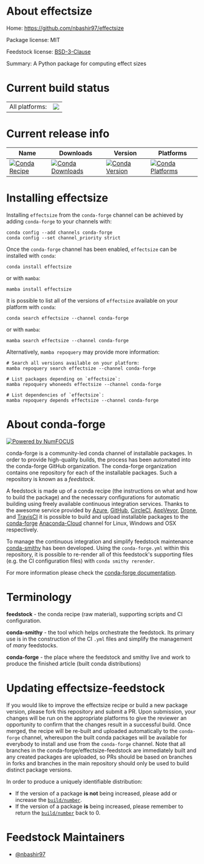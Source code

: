 About effectsize
================

Home: https://github.com/nbashir97/effectsize

Package license: MIT

Feedstock license: [BSD-3-Clause](https://github.com/conda-forge/effectsize-feedstock/blob/main/LICENSE.txt)

Summary: A Python package for computing effect sizes

Current build status
====================


<table><tr><td>All platforms:</td>
    <td>
      <a href="https://dev.azure.com/conda-forge/feedstock-builds/_build/latest?definitionId=16780&branchName=main">
        <img src="https://dev.azure.com/conda-forge/feedstock-builds/_apis/build/status/effectsize-feedstock?branchName=main">
      </a>
    </td>
  </tr>
</table>

Current release info
====================

| Name | Downloads | Version | Platforms |
| --- | --- | --- | --- |
| [![Conda Recipe](https://img.shields.io/badge/recipe-effectsize-green.svg)](https://anaconda.org/conda-forge/effectsize) | [![Conda Downloads](https://img.shields.io/conda/dn/conda-forge/effectsize.svg)](https://anaconda.org/conda-forge/effectsize) | [![Conda Version](https://img.shields.io/conda/vn/conda-forge/effectsize.svg)](https://anaconda.org/conda-forge/effectsize) | [![Conda Platforms](https://img.shields.io/conda/pn/conda-forge/effectsize.svg)](https://anaconda.org/conda-forge/effectsize) |

Installing effectsize
=====================

Installing `effectsize` from the `conda-forge` channel can be achieved by adding `conda-forge` to your channels with:

```
conda config --add channels conda-forge
conda config --set channel_priority strict
```

Once the `conda-forge` channel has been enabled, `effectsize` can be installed with `conda`:

```
conda install effectsize
```

or with `mamba`:

```
mamba install effectsize
```

It is possible to list all of the versions of `effectsize` available on your platform with `conda`:

```
conda search effectsize --channel conda-forge
```

or with `mamba`:

```
mamba search effectsize --channel conda-forge
```

Alternatively, `mamba repoquery` may provide more information:

```
# Search all versions available on your platform:
mamba repoquery search effectsize --channel conda-forge

# List packages depending on `effectsize`:
mamba repoquery whoneeds effectsize --channel conda-forge

# List dependencies of `effectsize`:
mamba repoquery depends effectsize --channel conda-forge
```


About conda-forge
=================

[![Powered by
NumFOCUS](https://img.shields.io/badge/powered%20by-NumFOCUS-orange.svg?style=flat&colorA=E1523D&colorB=007D8A)](https://numfocus.org)

conda-forge is a community-led conda channel of installable packages.
In order to provide high-quality builds, the process has been automated into the
conda-forge GitHub organization. The conda-forge organization contains one repository
for each of the installable packages. Such a repository is known as a *feedstock*.

A feedstock is made up of a conda recipe (the instructions on what and how to build
the package) and the necessary configurations for automatic building using freely
available continuous integration services. Thanks to the awesome service provided by
[Azure](https://azure.microsoft.com/en-us/services/devops/), [GitHub](https://github.com/),
[CircleCI](https://circleci.com/), [AppVeyor](https://www.appveyor.com/),
[Drone](https://cloud.drone.io/welcome), and [TravisCI](https://travis-ci.com/)
it is possible to build and upload installable packages to the
[conda-forge](https://anaconda.org/conda-forge) [Anaconda-Cloud](https://anaconda.org/)
channel for Linux, Windows and OSX respectively.

To manage the continuous integration and simplify feedstock maintenance
[conda-smithy](https://github.com/conda-forge/conda-smithy) has been developed.
Using the ``conda-forge.yml`` within this repository, it is possible to re-render all of
this feedstock's supporting files (e.g. the CI configuration files) with ``conda smithy rerender``.

For more information please check the [conda-forge documentation](https://conda-forge.org/docs/).

Terminology
===========

**feedstock** - the conda recipe (raw material), supporting scripts and CI configuration.

**conda-smithy** - the tool which helps orchestrate the feedstock.
                   Its primary use is in the construction of the CI ``.yml`` files
                   and simplify the management of *many* feedstocks.

**conda-forge** - the place where the feedstock and smithy live and work to
                  produce the finished article (built conda distributions)


Updating effectsize-feedstock
=============================

If you would like to improve the effectsize recipe or build a new
package version, please fork this repository and submit a PR. Upon submission,
your changes will be run on the appropriate platforms to give the reviewer an
opportunity to confirm that the changes result in a successful build. Once
merged, the recipe will be re-built and uploaded automatically to the
`conda-forge` channel, whereupon the built conda packages will be available for
everybody to install and use from the `conda-forge` channel.
Note that all branches in the conda-forge/effectsize-feedstock are
immediately built and any created packages are uploaded, so PRs should be based
on branches in forks and branches in the main repository should only be used to
build distinct package versions.

In order to produce a uniquely identifiable distribution:
 * If the version of a package **is not** being increased, please add or increase
   the [``build/number``](https://docs.conda.io/projects/conda-build/en/latest/resources/define-metadata.html#build-number-and-string).
 * If the version of a package **is** being increased, please remember to return
   the [``build/number``](https://docs.conda.io/projects/conda-build/en/latest/resources/define-metadata.html#build-number-and-string)
   back to 0.

Feedstock Maintainers
=====================

* [@nbashir97](https://github.com/nbashir97/)

